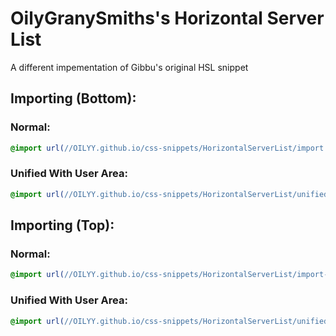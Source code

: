 # OilyGranySmiths's Horizontal Server List
A different impementation of Gibbu's original HSL snippet

## Importing (Bottom):
### Normal:
```css
@import url(//OILYY.github.io/css-snippets/HorizontalServerList/import.css);
```
### Unified With User Area:
```css
@import url(//OILYY.github.io/css-snippets/HorizontalServerList/unified-import.css);
```
## Importing (Top):
### Normal:
```css
@import url(//OILYY.github.io/css-snippets/HorizontalServerList/import-topbar.css);
```
### Unified With User Area:
```css
@import url(//OILYY.github.io/css-snippets/HorizontalServerList/unified-import-topbar.css);
